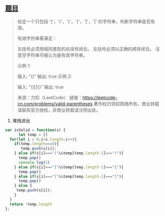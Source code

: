 ## [题目](https://leetcode-cn.com/problems/valid-parentheses/)



> 给定一个只包括 '('，')'，'{'，'}'，'['，']' 的字符串，判断字符串是否有效。
>
> 有效字符串需满足：
>
> 左括号必须用相同类型的右括号闭合。
> 左括号必须以正确的顺序闭合。
> 注意空字符串可被认为是有效字符串。
>
> 示例 1:
>
> 输入: "()"
> 输出: true
> 示例 2:
>
> 输入: "()[]{}"
> 输出: true
>
> 来源：力扣（LeetCode）
> 链接：https://leetcode-cn.com/problems/valid-parentheses
> 著作权归领扣网络所有。商业转载请联系官方授权，非商业转载请注明出处。



1. 堆栈进出

```javascript
var isValid = function(s) {
      let temp = []
  for(let i = 0;i<s.length;i++){
    if(temp.length===0){
       temp.push(s[i]);  
    } else if(s[i]===")"&&temp[temp.length-1]==="("){
      temp.pop()
      console.log(2)  
    } else if(s[i]==="}"&&temp[temp.length-1]==="{"){
      temp.pop()
    } else if(s[i]==="]"&&temp[temp.length-1]==="["){
      temp.pop()
    } else {
     temp.push(s[i]);   
    }
  }
  return !temp.length
};
```


